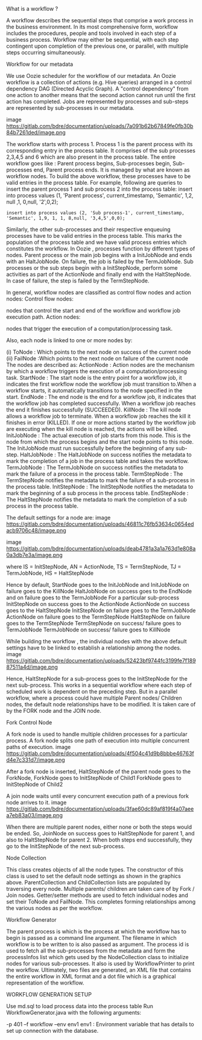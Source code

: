 What is a workflow ?

A workflow describes the sequential steps that comprise a work process in the business environment. In its most comprehensive form, workflow includes the procedures, people and tools involved in each step of a business process. Workflow may either be sequential, with each step contingent upon completion of the previous one, or parallel, with multiple steps occurring simultaneously.

Workflow for our metadata

We use Oozie scheduler for the workflow of our metadata. An Oozie workflow is a collection of actions (e.g. Hive queries) arranged in a control dependency DAG (Directed Acyclic Graph). A "control dependency" from one action to another means that the second action cannot run until the first action has completed. Jobs are represented by processes and sub-steps are represented by sub-processes in our metadata.

image
https://gitlab.com/bdre/documentation/uploads/7a091b62b67849fe0fb30b84b7261ded/image.png

The workflow starts with process 1. Process 1 is the parent process with its corresponding entry in the process table. It comprises of the sub processes 2,3,4,5 and 6 which are also present in the process table.
The entire workflow goes like : Parent process begins, Sub-processes begin, Sub-processes end, Parent process ends. It is managed by what are known as workflow nodes.
To build the above workflow, these processes have to be valid entries in the process table. For example, following are queries to insert the parent process 1 and sub process 2 into the process table:
    insert into process values (1, 'Parent process', current_timestamp, 'Semantic', 1,2, null ,1, 0,null, '2',0,2);

    insert into process values (2, 'Sub process-1', current_timestamp, 'Semantic', 1,9, 1, 1, 8,null, '3,4,5',0,0);

Similarly, the other sub-processes and their respective enqueuing processes have to be valid entries in the process table.
This marks the population of the process table and we have valid process entries which constitutes the workflow.
In Oozie , processes function by different types of nodes.
Parent process or the main job begins with a InitJobNode and ends with an HaltJobNode. On failure, the job is failed by the TermJobNode.
Sub processes or the sub steps begin with a InitStepNode, perform some activities as part of the ActionNode and finally end with the HaltStepNode. In case of failure, the step is failed by the TermStepNode.

In general, workflow nodes are classified as control flow nodes and action nodes:
Control flow nodes:

nodes that control the start and end of the workflow and workflow job execution path.
Action nodes:

nodes that trigger the execution of a computation/processing task.

Also,
each node is linked to one or more nodes by:

(i) ToNode : Which points to the next node on success of the current node
(ii) FailNode :Which points to the next node on failure of the current node
The nodes are described as:
ActionNode : Action nodes are the mechanism by which a workflow triggers the execution of a computation/processing task.
StartNode : The start node is the entry point for a workflow job, it indicates the first workflow node the workflow job must transition to.When a workflow starts, it automatically transitions to the node specified in the start.
EndNode : The end node is the end for a workflow job, it indicates that the workflow job has completed successfully. When a workflow job reaches the end it finishes successfully (SUCCEEDED).
KillNode : The kill node allows a workflow job to terminate. When a workflow job reaches the kill it finishes in error (KILLED). If one or more actions started by the workflow job are executing when the kill node is reached, the actions will be killed.
InitJobNode : The actual execution of job starts from this node. This is the node from which the process begins and the start node points to this node. The InitJobNode must run successfully before the beginning of any sub-step.
HaltJobNode : The HaltJobNode on success notifies the metadata to mark the completion of a job in the process table and takes the workflow.
TermJobNode : The TermJobNode on success notifies the metadata to mark the failure of a process in the process table.
TermStepNode : The TermStepNode notifies the metadata to mark the failure of a sub-process in the process table.
InitStepNode : The InitStepNode notifies the metadata to mark the beginning of a sub process in the process table.
EndStepNode : The HaltStepNode notifies the metadata to mark the completion of a sub process in the process table.

The default settings for a node are:
image
https://gitlab.com/bdre/documentation/uploads/46811c76fb53634c0654edacb9706c48/image.png

image
https://gitlab.com/bdre/documentation/uploads/deab4781a3a1a763d1e808a0a3db7e3a/image.png

where IS = InitStepNode, AN = ActionNode, TS = TermStepNode, TJ = TermJobNode, HS = HaltStepNode

Hence by default,
StartNode goes to the InitJobNode and InitJobNode on failure goes to the KillNode
HaltJobNode on success goes to the EndNode and on failure goes to the TermJobNode
For a particular sub-process
    InitStepNode on success goes to the ActionNode
    ActionNode on success goes to the HaltStepNode
    InitStepNode on failure goes to the TermJobNode
    ActionNode on failure goes to the TermStepNode
    HaltStepNode on failure goes to the TermStepNode
    TermStepNode on success/ failure goes to TermJobNode
    TermJobNode on success/ failure goes to KillNode

While building the workflow , the individual nodes with the above default settings have to be linked to establish a relationship among the nodes.
image
https://gitlab.com/bdre/documentation/uploads/52423bf9744fc3199fe7f18987511a4d/image.png

Hence, HaltStepNode for a sub-process goes to the InitStepNode for the next sub-process. This works in a sequential workflow where each step of scheduled work is dependent on the preceding step. But in a parallel workflow, where a process could have multiple Parent nodes/ Children nodes, the default node relationships have to be modified.
It is taken care of by the FORK node and the JOIN node.

Fork Control Node

A fork node is used to handle multiple children processes for a particular process. A fork node splits one path of execution into multiple concurrent paths of execution.
image
https://gitlab.com/bdre/documentation/uploads/4f504c41d9b8bbbe46763fd4e7c331d7/image.png

After a fork node is inserted,
    HaltStepNode of the parent node goes to the ForkNode,
    ForkNode goes to InitStepNode of Child1
    ForkNode goes to InitStepNode of Child2

A join node waits until every concurrent execution path of a previous fork node arrives to it.
image
https://gitlab.com/bdre/documentation/uploads/3fae60dc89af819f4a07aeea7eb83a03/image.png

When there are multiple parent nodes, either none or both the steps would be ended.
So, JoinNode on success goes to HaltStepNode for parent 1, and also to HaltStepNode for parent 2. When both steps end successfully, they go to the InitStepNode of the next sub-process.

Node Collection

This class creates objects of all the node types. The constructor of this class is used to set the default node settings as shown in the graphics above. ParentCollection and ChildCollection lists are populated by traversing every node. Multiple parents/ children are taken care of by Fork / Join nodes. Getter/setter methods are used to fetch individual nodes and set their ToNode and FailNode. This completes forming relationships among the various nodes as per the workflow.

Workflow Generator

The parent process is which is the process at which the workflow has to begin is passed as a command line argument. The filename in which workflow is to be written to is also passed as argument. The process id is used to fetch all the sub-processes from the metadata and form the processInfos list which gets used by the NodeCollection class to initialize nodes for various sub-processes. It also is used by WorkflowPrinter to print the workflow.
Ultimately, two files are generated, an XML file that contains the entire workflow in XML format and a dot file which is a graphical representation of the workflow.

WORKFLOW GENERATION SETUP

Use md.sql to load process data into the process table
Run WorkflowGenerator.java with the following arguments:

-p 401 –f workflow –env env1
env1 : Environment variable that has details to set up connection with the database.